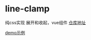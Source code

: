 # line-clamp
纯css实现 展开和收起，vue组件
<a href="https://github.com/huangfuchunfeng/line-clamp">仓库地址</a>

<a href="https://huangfuchunfeng.github.io/line-clamp/demo.html">demo示例</a>

